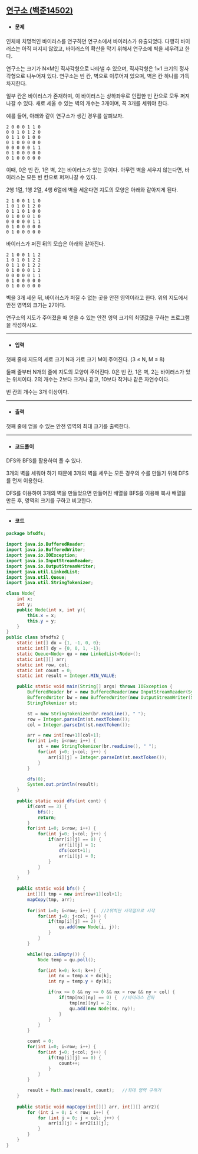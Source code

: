 ## [연구소 (백준14502)](https://www.acmicpc.net/problem/10026)

- #### 문제

인체에 치명적인 바이러스를 연구하던 연구소에서 바이러스가 유출되었다. 다행히 바이러스는 아직 퍼지지 않았고, 바이러스의 확산을 막기 위해서 연구소에 벽을 세우려고 한다.

연구소는 크기가 N×M인 직사각형으로 나타낼 수 있으며, 직사각형은 1×1 크기의 정사각형으로 나누어져 있다. 연구소는 빈 칸, 벽으로 이루어져 있으며, 벽은 칸 하나를 가득 차지한다. 

일부 칸은 바이러스가 존재하며, 이 바이러스는 상하좌우로 인접한 빈 칸으로 모두 퍼져나갈 수 있다. 새로 세울 수 있는 벽의 개수는 3개이며, 꼭 3개를 세워야 한다.

예를 들어, 아래와 같이 연구소가 생긴 경우를 살펴보자.

```
2 0 0 0 1 1 0
0 0 1 0 1 2 0
0 1 1 0 1 0 0
0 1 0 0 0 0 0
0 0 0 0 0 1 1
0 1 0 0 0 0 0
0 1 0 0 0 0 0
```

이때, 0은 빈 칸, 1은 벽, 2는 바이러스가 있는 곳이다. 아무런 벽을 세우지 않는다면, 바이러스는 모든 빈 칸으로 퍼져나갈 수 있다.

2행 1열, 1행 2열, 4행 6열에 벽을 세운다면 지도의 모양은 아래와 같아지게 된다.

```
2 1 0 0 1 1 0
1 0 1 0 1 2 0
0 1 1 0 1 0 0
0 1 0 0 0 1 0
0 0 0 0 0 1 1
0 1 0 0 0 0 0
0 1 0 0 0 0 0
```

바이러스가 퍼진 뒤의 모습은 아래와 같아진다.

```
2 1 0 0 1 1 2
1 0 1 0 1 2 2
0 1 1 0 1 2 2
0 1 0 0 0 1 2
0 0 0 0 0 1 1
0 1 0 0 0 0 0
0 1 0 0 0 0 0
```

벽을 3개 세운 뒤, 바이러스가 퍼질 수 없는 곳을 안전 영역이라고 한다. 위의 지도에서 안전 영역의 크기는 27이다.

연구소의 지도가 주어졌을 때 얻을 수 있는 안전 영역 크기의 최댓값을 구하는 프로그램을 작성하시오.

---



- #### 입력

첫째 줄에 지도의 세로 크기 N과 가로 크기 M이 주어진다. (3 ≤ N, M ≤ 8)

둘째 줄부터 N개의 줄에 지도의 모양이 주어진다. 0은 빈 칸, 1은 벽, 2는 바이러스가 있는 위치이다. 2의 개수는 2보다 크거나 같고, 10보다 작거나 같은 자연수이다.

빈 칸의 개수는 3개 이상이다.

---



- #### 출력

첫째 줄에 얻을 수 있는 안전 영역의 최대 크기를 출력한다.

---



- #### 코드풀이



DFS와 BFS를 활용하여 풀 수 있다.

3개의 벽을 세워야 하기 때문에 3개의 벽을 세우는 모든 경우의 수를 만들기 위해 DFS를 먼저 이용한다.

DFS를 이용하여 3개의 벽을 만들었으면 만들어진 배열을 BFS를 이용해 복사 배열을 만든 후, 영역의 크기를 구하고 비교한다.

---



- #### 코드

```java
package bfsdfs;

import java.io.BufferedReader;
import java.io.BufferedWriter;
import java.io.IOException;
import java.io.InputStreamReader;
import java.io.OutputStreamWriter;
import java.util.LinkedList;
import java.util.Queue;
import java.util.StringTokenizer;

class Node{
	int x;
	int y;      
	public Node(int x, int y){
		this.x = x;
		this.y = y;
	}
}
public class bfsdfs2 {
	static int[] dx = {1, -1, 0, 0};
	static int[] dy = {0, 0, 1, -1};
	static Queue<Node> qu = new LinkedList<Node>();
	static int[][] arr;
	static int row, col;
	static int count = 0;
	static int result = Integer.MIN_VALUE;

	public static void main(String[] args) throws IOException {
		BufferedReader br = new BufferedReader(new InputStreamReader(System.in));
		BufferedWriter bw = new BufferedWriter(new OutputStreamWriter(System.out));
		StringTokenizer st;

		st = new StringTokenizer(br.readLine(), " ");
		row = Integer.parseInt(st.nextToken());
		col = Integer.parseInt(st.nextToken());

		arr = new int[row+1][col+1];
		for(int i=0; i<row; i++) {
			st = new StringTokenizer(br.readLine(), " ");
			for(int j=0; j<col; j++) {
				arr[i][j] = Integer.parseInt(st.nextToken());
			}
		}

		dfs(0);
		System.out.println(result);
	}
	
	public static void dfs(int cont) {
		if(cont == 3) {
			bfs();
			return;
		}
		for(int i=0; i<row; i++) {
			for(int j=0; j<col; j++) {
				if(arr[i][j] == 0) {
					arr[i][j] = 1;
					dfs(cont+1);
					arr[i][j] = 0;
				}
			}
		}
	}

	public static void bfs() {
		int[][] tmp = new int[row+1][col+1];
		mapCopy(tmp, arr);
		
		for(int i=0; i<row; i++) {	//2위치만 시작점으로 시작
			for(int j=0; j<col; j++) {
				if(tmp[i][j] == 2) {
					qu.add(new Node(i, j));
				}
			}
		}

		while(!qu.isEmpty()) {
			Node temp = qu.poll();

			for(int k=0; k<4; k++) {
				int nx = temp.x + dx[k];
				int ny = temp.y + dy[k];

				if(nx >= 0 && ny >= 0 && nx < row && ny < col) {
					if(tmp[nx][ny] == 0) {	//바이러스 전파
						tmp[nx][ny] = 2;	
						qu.add(new Node(nx, ny));
					}
				}
			}
		}

		count = 0;
		for(int i=0; i<row; i++) {
			for(int j=0; j<col; j++) {
				if(tmp[i][j] == 0) {
					count++;
				}
			}
		}

		result = Math.max(result, count);	//최대 영역 구하기
	}
	
	public static void mapCopy(int[][] arr, int[][] arr2){
		for (int i = 0; i < row; i++) {
			for (int j = 0; j < col; j++) {
				arr[i][j] = arr2[i][j];
			}
		}
	}
}
```